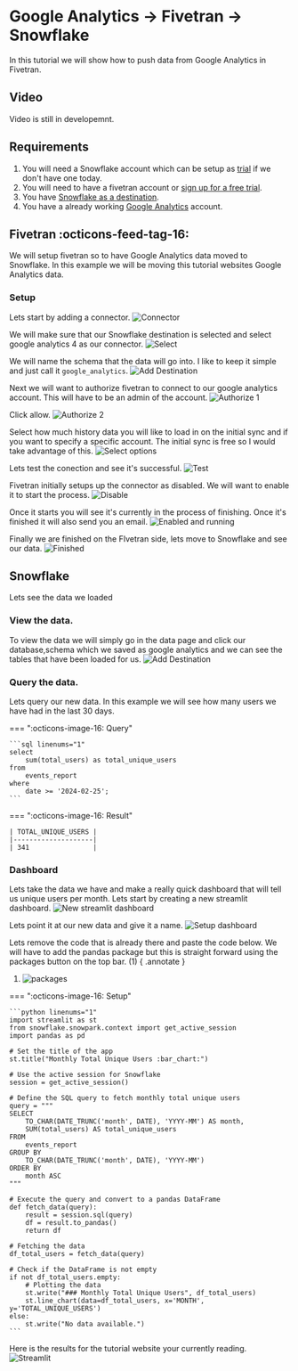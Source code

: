 # Google Analytics -> Fivetran -> Snowflake
In this tutorial we will show how to push data from Google Analytics in Fivetran.

## Video
Video is still in developemnt.

## Requirements
1. You will need a Snowflake account which can be setup as [trial](https://signup.snowflake.com/) if we don't have one today.
2. You will need to have a fivetran account or [sign up for a free trial](https://fivetran.com/signup).
3. You have [Snowflake as a destination](https://sfc-gh-dwilczak.github.io/tutorials/fivetran/setup/setup/).
4. You have a already working [Google Analytics](https://developers.google.com/analytics/) account. 

## Fivetran :octicons-feed-tag-16:
We will setup fivetran so to have Google Analytics data moved to Snowflake. In this example we will be moving this tutorial websites Google Analytics data.

### Setup
Lets start by adding a connector.
![Connector](images/1.png)

We will make sure that our Snowflake destination is selected and select google analytics 4 as our connector.
![Select](images/2.png)

We will name the schema that the data will go into. I like to keep it simple and just call it ``google_analytics``.
![Add Destination](images/3.png)

Next we will want to authorize fivetran to connect to our google analytics account. This will have to be an admin of the account.
![Authorize 1](images/4.png)

Click allow.
![Authorize 2](images/5.png)

Select how much history data you will like to load in on the initial sync and if you want to specify a specific account. The initial sync is free so I would take advantage of this.
![Select options](images/6.png)

Lets test the conection and see it's successful.
![Test](images/7.png)

Fivetran initially setups up the connector as disabled. We will want to enable it to start the process.
![Disable](images/8.png)

Once it starts you will see it's currently in the process of finishing. Once it's finished it will also send you an email.
![Enabled and running](images/9.png)

Finally we are finished on the FIvetran side, lets move to Snowflake and see our data.
![Finished](images/11.png)

## Snowflake
Lets see the data we loaded

### View the data.
To view the data we will simply go in the data page and click our database,schema which we saved as google analytics and we can see the tables that have been loaded for us.
![Add Destination](images/10.png)

### Query the data.
Lets query our new data. In this example we will see how many users we have had in the last 30 days.

=== ":octicons-image-16: Query"

    ```sql linenums="1"
    select
        sum(total_users) as total_unique_users
    from
        events_report
    where
        date >= '2024-02-25';
    ```

=== ":octicons-image-16: Result"

    | TOTAL_UNIQUE_USERS |
    |--------------------|
    | 341                |

### Dashboard
Lets take the data we have and make a really quick dashboard that will tell us unique users per month. Lets start by creating a new streamlit dashboard.
![New streamlit dashboard](images/12.png)

Lets point it at our new data and give it a name.
![Setup dashboard](images/13.png)

Lets remove the code that is already there and paste the code below. We will have to add the pandas package but this is straight forward using the packages button on the top bar. (1)
{ .annotate }

1. ![packages](images/14.png)

=== ":octicons-image-16: Setup"

    ```python linenums="1"
    import streamlit as st
    from snowflake.snowpark.context import get_active_session
    import pandas as pd

    # Set the title of the app
    st.title("Monthly Total Unique Users :bar_chart:")

    # Use the active session for Snowflake
    session = get_active_session()

    # Define the SQL query to fetch monthly total unique users
    query = """
    SELECT
        TO_CHAR(DATE_TRUNC('month', DATE), 'YYYY-MM') AS month,
        SUM(total_users) AS total_unique_users
    FROM
        events_report
    GROUP BY
        TO_CHAR(DATE_TRUNC('month', DATE), 'YYYY-MM')
    ORDER BY
        month ASC
    """

    # Execute the query and convert to a pandas DataFrame
    def fetch_data(query):
        result = session.sql(query)
        df = result.to_pandas()
        return df

    # Fetching the data
    df_total_users = fetch_data(query)

    # Check if the DataFrame is not empty
    if not df_total_users.empty:
        # Plotting the data
        st.write("### Monthly Total Unique Users", df_total_users)
        st.line_chart(data=df_total_users, x='MONTH', y='TOTAL_UNIQUE_USERS')
    else:
        st.write("No data available.")
    ```

Here is the results for the tutorial website your currently reading.
![Streamlit](images/15.png)